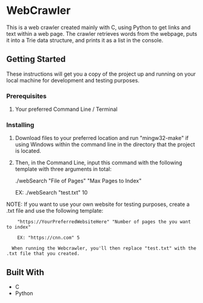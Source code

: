 # WebCrawler

This is a web crawler created mainly with C, using Python to get links and text within a web page. The crawler retrieves words from the webpage, puts it into a Trie data structure, and prints it as a list in the console. 

## Getting Started

These instructions will get you a copy of the project up and running on your local machine for development and testing purposes.

### Prerequisites

1. Your preferred Command Line / Terminal

### Installing

1. Download files to your preferred location and run "mingw32-make" if using Windows within the command line in the directory that the project is located.

2. Then, in the Command Line, input this command with the following template with three arguments in total: 

    ./webSearch "File of Pages" "Max Pages to Index"
    
    EX: ./webSearch "test.txt" 10
    
    
    
NOTE: If you want to use your own website for testing purposes, create a .txt file and use the following template:

        "https://YourPreferredWebsiteHere" "Number of pages the you want to index"

        EX: "https://cnn.com" 5

      When running the Webcrawler, you'll then replace "test.txt" with the .txt file that you created.

## Built With

* C 
* Python
